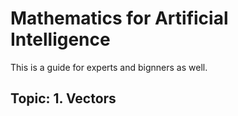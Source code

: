 # Mathematics for Artificial Intelligence

This is a guide  for experts and bignners as well. 

## Topic:  1. Vectors
 